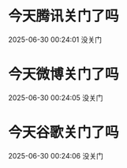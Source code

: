 # 今天腾讯关门了吗

2025-06-30 00:24:01 没关门

# 今天微博关门了吗

2025-06-30 00:24:05 没关门

# 今天谷歌关门了吗

2025-06-30 00:24:06 没关门

